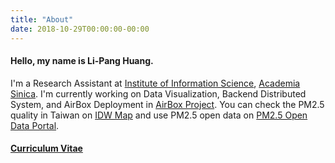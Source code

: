 ```yaml
---
title: "About"
date: 2018-10-29T00:00:00-00:00
---
```


#### Hello, my name is Li-Pang Huang. 

I'm a Research Assistant at [Institute of Information Science](https://www.iis.sinica.edu.tw/index_en.html), [Academia Sinica](https://www.sinica.edu.tw/en). I'm currently working on Data Visualization, Backend Distributed System, and AirBox Deployment in [AirBox Project](http://bit.ly/AirBoxProject). You can check the PM2.5 quality in Taiwan on [IDW Map](https://pm25.lass-net.org/GIS/IDW/) and use PM2.5 open data on [PM2.5 Open Data Portal](https://pm25.lass-net.org/).

#### [Curriculum Vitae](http://bit.ly/HuangLiPangCV)